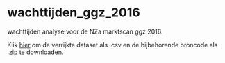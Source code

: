 # wachttijden_ggz_2016

wachttijden analyse voor de NZa marktscan ggz 2016.

Klik [hier](https://github.com/nzanl/wachttijden_ggz_2016/releases/latest) om de verrijkte dataset als .csv en de bijbehorende broncode als .zip te downloaden.


